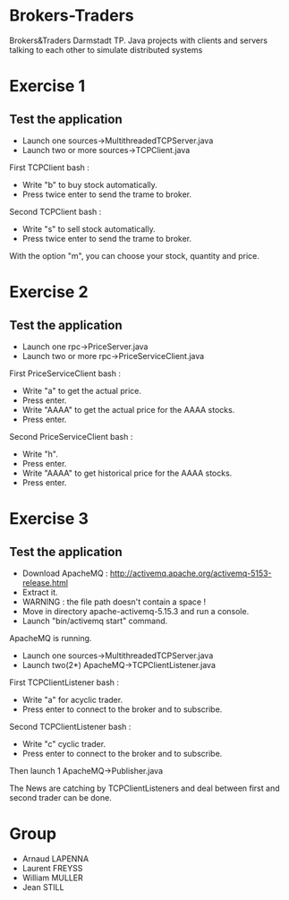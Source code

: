 # Brokers-Traders
Brokers&amp;Traders Darmstadt TP. Java projects with clients and servers talking to each other to simulate distributed systems

# Exercise 1
## Test the application
- Launch one sources->MultithreadedTCPServer.java
- Launch two or more sources->TCPClient.java

First TCPClient bash : 
- Write "b" to buy stock automatically.
- Press twice enter to send the trame to broker.

Second TCPClient bash : 
- Write "s" to sell stock automatically.
- Press twice enter to send the trame to broker.

With the option "m", you can choose your stock, quantity and price.


# Exercise 2
## Test the application
- Launch one rpc->PriceServer.java
- Launch two or more rpc->PriceServiceClient.java

First PriceServiceClient bash : 
- Write "a" to get the actual price.
- Press enter.
- Write "AAAA" to get the actual price for the AAAA stocks.
- Press enter.

Second PriceServiceClient bash : 
- Write "h".
- Press enter.
- Write "AAAA" to get historical price for the AAAA stocks.
- Press enter.


# Exercise 3
## Test the application
- Download ApacheMQ : http://activemq.apache.org/activemq-5153-release.html
- Extract it.
- WARNING : the file path doesn't contain a space !
- Move in directory apache-activemq-5.15.3 and run a console.
- Launch "bin/activemq start" command.

ApacheMQ is running.

- Launch one sources->MultithreadedTCPServer.java
- Launch two(2*) ApacheMQ->TCPClientListener.java

First TCPClientListener bash : 
- Write "a" for acyclic trader.
- Press enter to connect to the broker and to subscribe.

Second TCPClientListener bash : 
- Write "c" cyclic trader.
- Press enter to connect to the broker and to subscribe.

Then launch 1 ApacheMQ->Publisher.java

The News are catching by TCPClientListeners and deal between first and second trader can be done.

# Group
- Arnaud LAPENNA
- Laurent FREYSS
- William MULLER
- Jean STILL
